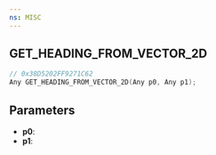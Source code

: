 ```yaml
---
ns: MISC
---
```

## GET_HEADING_FROM_VECTOR_2D

```c
// 0x38D5202FF9271C62
Any GET_HEADING_FROM_VECTOR_2D(Any p0, Any p1);
```

## Parameters
* **p0**:
* **p1**:
